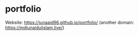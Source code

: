 # portfolio

Website: https://junaaid96.github.io/portfolio/ (another domain: https://mdjunaidulislam.live/)

